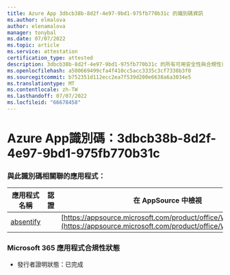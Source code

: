 ```yaml
---
title: Azure App 3dbcb38b-8d2f-4e97-9bd1-975fb770b31c 的識別碼資訊
ms.author: elmalova
author: elenamalova
manager: tonybal
ms.date: 07/07/2022
ms.topic: article
ms.service: attestation
certification_type: attested
description: 3dbcb38b-8d2f-4e97-9bd1-975fb770b31c 的所有可用安全性與合規性資訊。
ms.openlocfilehash: a500669499cfa4f410cc5acc3335c3cf7338b3f0
ms.sourcegitcommit: b752351d112ecc2ea7f539d200e6638a6a3034e5
ms.translationtype: MT
ms.contentlocale: zh-TW
ms.lasthandoff: 07/07/2022
ms.locfileid: "66678458"
---
```

# <a name="azure-app-id-3dbcb38b-8d2f-4e97-9bd1-975fb770b31c"></a>Azure App識別碼：3dbcb38b-8d2f-4e97-9bd1-975fb770b31c


### <a name="apps-associated-with-this-id"></a>與此識別碼相關聯的應用程式：
| **應用程式名稱** | **認證** | **在 AppSource 中檢視** |
|--------------|---------------|-----------------------|
| [absentify](../forward/WA200003833.md) |  | [https://appsource.microsoft.com/product/office/WA200003833](https://appsource.microsoft.com/product/office/WA200003833) |

### <a name="microsoft-365-app-compliance-status"></a>Microsoft 365 應用程式合規性狀態
- 發行者證明狀態：已完成
